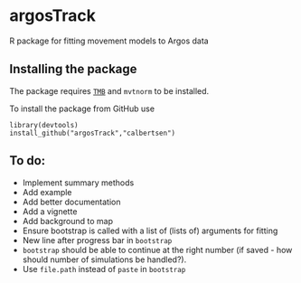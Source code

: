 # argosTrack

R package for fitting movement models to Argos data

## Installing the package

The package requires [`TMB`](http://www.tmb-project.org) and `mvtnorm` to be installed.

To install the package from GitHub use

```
library(devtools)
install_github("argosTrack","calbertsen")
```

## To do:

- Implement summary methods
- Add example
- Add better documentation
- Add a vignette
- Add background to map
- Ensure bootstrap is called with a list of (lists of) arguments for fitting
- New line after progress bar in `bootstrap`
- `bootstrap` should be able to continue at the right number (if saved - how should number of simulations be handled?).
- Use `file.path` instead of `paste` in `bootstrap`
